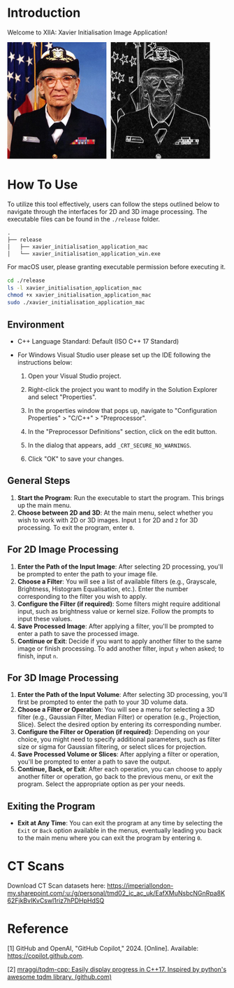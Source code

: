 # Introduction
Welcome to XIIA: Xavier Initialisation Image Application! 

<img src="Images/gracehopper.png" alt="before" style="display:inline-block; margin-right: 10px;width: 45%; height: auto;" /><img src="Output/7-edgedetection/prewitt/gracehopper.png" alt="Image 2" style="display:inline-block; margin-right: 10px;width: 45%; height: auto;" />

# How To Use
To utilize this tool effectively, users can follow the steps outlined below to navigate through the interfaces for 2D and 3D image processing. The executable files can be found in the `./release` folder.

```
.
├── release
│   ├── xavier_initialisation_application_mac
│   └── xavier_initialisation_application_win.exe
```

For macOS user, please granting executable permission before executing it.

```bash
cd ./release
ls -l xavier_initialisation_application_mac
chmod +x xavier_initialisation_application_mac
sudo ./xavier_initialisation_application_mac
```

## Environment 

- C++ Language Standard: Default (ISO C++ 17 Standard)

- For Windows Visual Studio user please set up the IDE following the instructions below:

  1. Open your Visual Studio project.

  2. Right-click the project you want to modify in the Solution Explorer and select "Properties".

  3. In the properties window that pops up, navigate to "Configuration Properties" > "C/C++" > "Preprocessor".

  4. In the "Preprocessor Definitions" section, click on the edit button.

  5. In the dialog that appears, add `_CRT_SECURE_NO_WARNINGS`.

  6. Click "OK" to save your changes.

## General Steps
1. **Start the Program**: Run the executable to start the program. This brings up the main menu.
2. **Choose between 2D and 3D**: At the main menu, select whether you wish to work with 2D or 3D images. Input `1` for 2D and `2` for 3D processing. To exit the program, enter `0`.

## For 2D Image Processing
1. **Enter the Path of the Input Image**: After selecting 2D processing, you'll be prompted to enter the path to your image file.
2. **Choose a Filter**: You will see a list of available filters (e.g., Grayscale, Brightness, Histogram Equalisation, etc.). Enter the number corresponding to the filter you wish to apply.
3. **Configure the Filter (if required)**: Some filters might require additional input, such as brightness value or kernel size. Follow the prompts to input these values.
4. **Save Processed Image**: After applying a filter, you'll be prompted to enter a path to save the processed image.
5. **Continue or Exit**: Decide if you want to apply another filter to the same image or finish processing. To add another filter, input `y` when asked; to finish, input `n`.

## For 3D Image Processing
1. **Enter the Path of the Input Volume**: After selecting 3D processing, you'll first be prompted to enter the path to your 3D volume data.
2. **Choose a Filter or Operation**: You will see a menu for selecting a 3D filter (e.g., Gaussian Filter, Median Filter) or operation (e.g., Projection, Slice). Select the desired option by entering its corresponding number.
3. **Configure the Filter or Operation (if required)**: Depending on your choice, you might need to specify additional parameters, such as filter size or sigma for Gaussian filtering, or select slices for projection.
4. **Save Processed Volume or Slices**: After applying a filter or operation, you'll be prompted to enter a path to save the output.
5. **Continue, Back, or Exit**: After each operation, you can choose to apply another filter or operation, go back to the previous menu, or exit the program. Select the appropriate option as per your needs.

## Exiting the Program
- **Exit at Any Time**: You can exit the program at any time by selecting the `Exit` or `Back` option available in the menus, eventually leading you back to the main menu where you can exit the program by entering `0`.

# CT Scans
Download CT Scan datasets here:
https://imperiallondon-my.sharepoint.com/:u:/g/personal/tmd02_ic_ac_uk/EafXMuNsbcNGnRpa8K62FjkBvIKvCswl1riz7hPDHpHdSQ

# Reference
<a id="[1]">[1]</a> GitHub and OpenAI, "GitHub Copilot," 2024. [Online]. Available: https://copilot.github.com.

<a id="[2]">[2]</a> [mraggi/tqdm-cpp: Easily display progress in C++17. Inspired by python's awesome tqdm library. (github.com)](https://github.com/mraggi/tqdm-cpp) 

